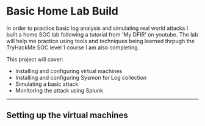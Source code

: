 # Basic Home Lab Build
In order to practice basic log analysis and simulating real world attacks I built a home SOC lab following a tutorial from 'My DFIR' on youtube. The lab will help me practice using tools and techniques being learned thrpugh the TryHackMe SOC level 1 course I am also completing.

This project will cover:
- Installing and configuring virtual machines
- Installing and configuring Sysmon for Log collection
- Simulating a basic attack
- Monitoring the attack using Splunk
---
## Setting up the virtual machines
